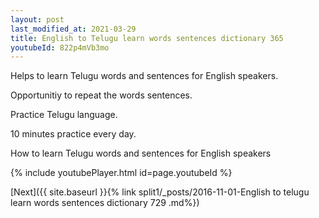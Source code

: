 ```yaml
---
layout: post
last_modified_at: 2021-03-29
title: English to Telugu learn words sentences dictionary 365 
youtubeId: 822p4mVb3mo
---
```

 
 
Helps to learn Telugu words and sentences for English speakers.

Opportunitiy to repeat the words sentences. 

Practice Telugu language. 
 
10 minutes practice every day. 
 
How to learn Telugu words and sentences for English speakers 
 
{% include youtubePlayer.html id=page.youtubeId %}
 
 
[Next]({{ site.baseurl }}{% link  split1/_posts/2016-11-01-English to telugu learn words sentences dictionary 729 .md%})
 
